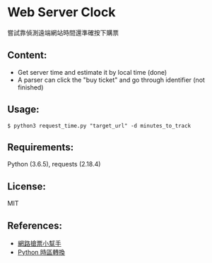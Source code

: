 # Web Server Clock
嘗試靠偵測遠端網站時間還準確按下購票

## Content:
- Get server time and estimate it by local time (done)
- A parser can click the "buy ticket" and go through identifier (not finished)

## Usage:
`$ python3 request_time.py "target_url" -d minutes_to_track`

## Requirements:
Python (3.6.5), requests (2.18.4)

## License:
MIT

## References:
- [網路搶票小幫手](http://columns.chicken-house.net/2017/01/05/webserverclock-release/#release-notes)
- [Python 時區轉換](https://kkc.github.io/2015/07/08/dealing-with-datetime-and-timezone-in-python)